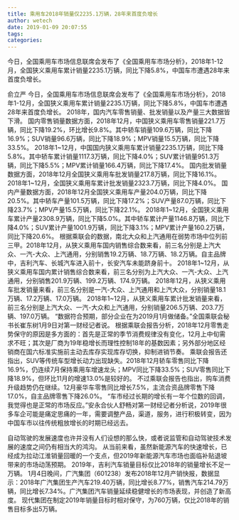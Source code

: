 ```yaml
---
title: 乘用车2018年销量仅2235.1万辆，28年来首度负增长
author: wetech
date: 2019-01-09 20:07:55
tags: 
categories: 
---
```

今日，全国乘用车市场信息联席会发布了《全国乘用车市场分析》，2018年1-12月，全国狭义乘用车累计销量2235.1万辆，同比下降5.8%，中国车市遭遇28年来首度负增长。
<!-- more -->
俞立严
今日，全国乘用车市场信息联席会发布了《全国乘用车市场分析》，2018年1-12月，全国狭义乘用车累计销量2235.1万辆，同比下降5.8%，中国车市遭遇28年来首度负增长。
2018年，国内汽车零售销量、批发销量以及产量三大数据皆下滑。
国内零售销量数据方面，2018年12月，中国狭义乘用车零售销量221.7万辆，同比下降19.2%，环比增长9.8%。其中轿车销量109.6万辆，同比下降16.9%；SUV销量96.6万辆，同比下降18.9%；MPV销量15.5万辆，同比下降33.5%。
2018年1~12月，中国国内狭义乘用车累计销量2235.1万辆，同比下降5.8%。其中轿车累计销量1117.3万辆，同比下降4.0%；SUV累计销量951.3万辆，同比下降5.5%；MPV累计销量166.4万辆，同比下降17.4%。
国内批发销量数据方面，2018年12月全国狭义乘用车批发销量217.8万辆，同比下降16.1%。2018年1~12月，全国狭义乘用车累计批发销量2323.7万辆，同比下降4.0%。
国内产量数据方面，2018年12月全国狭义乘用车产量204.0万辆，同比下降20.5%。其中轿车产量101.5万辆，同比下降17.2%；SUV产量87.0万辆，同比下降23.7%；MPV产量15.5万辆，同比下降22.1%。
2018年1~12月，全国狭义乘用车累计产量2308.9万辆，同比下降5.0%。其中轿车累计产量1146.8万辆，同比下降4.0%；SUV累计产量1001.9万辆，同比下降3.1%；MPV累计产量160.2万辆，同比下降20.6%。
根据乘联会的数据，南北大众和上汽通用在弱势市场中位列前三甲。2018年12月，从狭义乘用车国内销售综合数来看，前三名分别是上汽大众、一汽-大众、上汽通用，分别销售19.2万辆、18.7万辆、18.2万辆。自主品牌中，吉利汽车、长城汽车进入前十，长安汽车未能跻身前十。
2018年1~12月，从狭义乘用车国内累计销售综合数来看，前三名分别为上汽大众、一汽-大众、上汽通用，分别销售201.9万辆、199.2万辆、174.9万辆。
2018年12月，从狭义乘用车批发销量来看，前三名分别是一汽-大众、上汽通用和上汽大众，分别销量18.1万辆、17.2万辆、17.0万辆。
2018年1~12月，从狭义乘用车累计批发销量来看，前三名分别是上汽大众、一汽-大众和上汽通用，分别销量206.5万辆、203.7万辆、197.0万辆。
“数据符合预期，部分企业在为2019月1月做储备。”全国乘联会秘书长崔东树1月9日对第一财经记者说。
根据乘联会报告分析，2018年12月零售走势保守的原因是多方面的：首先是正常的季节消费规律没有变化，12月上中旬需求不旺；其次是厂商为19年稳增长而理性控制18年的基数因素；另外部分地区经销商在国六标准实施前主动去库存实现库存切换，抑制进销节奏。
乘联会报告还指出，SUV等传统车型增长动力出现缺失。2018年12月轿车零售同比下降16.9%，仍连续7月保持乘用车增速龙头；MPV同比下降33.5%；SUV零售同比下降18.9%，但环比11月的增速13.0%是较好的。
不过乘联会报告也指出，购车消费升级趋势仍在继续。12月豪华车零售同比增长7.5%，主流合资品牌零售下降17.0%，自主品牌零售下降26.0%。
“车市经过长期的增长有一年个位数的回调，我觉得也是正常的市场反应。”安永合伙人舒畅对第一财经记者分析说，2019年很多车企可能是痛定思痛的一年，需要调整产品，渠道，服务，进行积极转变，因为中国车市以往传统粗放增长的时期已经远去。
 
 
自动驾驶的发展速度也许并没有人们设想的那么快，或者说监管和自动驾驶技术发展的速度之间仍有相当大的鸿沟。
从当前来看，虽然新能源汽车的快速增长，已经成为拉动江淮销量回暖的一个支点，但2019年新能源汽车市场也面临补贴退坡带来的市场动荡预期。
2019年，吉利汽车销量目标仅比2018年的销量增长不足一万辆。
1月4日晚间，广汽集团（601238）发布2018年12月产销快报，数据显示：2018年广汽集团生产汽车219.40万辆，同比增长8.77%，销售汽车214.79万辆，同比增长7.34%。广汽集团汽车销量延续稳健增长的市场表现，并创造了新高度。
现代集团在制定2019年销量目标时相对保守，为760万辆，仅比2018年的销售目标多出5万辆。
